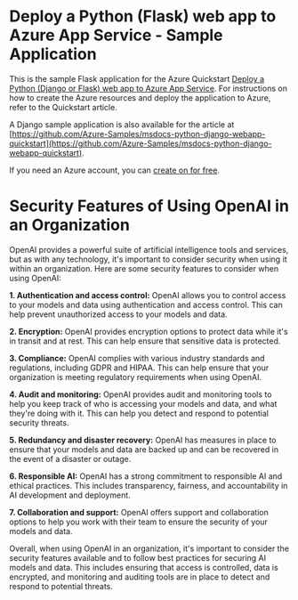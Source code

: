 # Deploy a Python (Flask) web app to Azure App Service - Sample Application

This is the sample Flask application for the Azure Quickstart [Deploy a Python (Django or Flask) web app to Azure App Service](https://docs.microsoft.com/en-us/azure/app-service/quickstart-python).  For instructions on how to create the Azure resources and deploy the application to Azure, refer to the Quickstart article.

A Django sample application is also available for the article at [https://github.com/Azure-Samples/msdocs-python-django-webapp-quickstart](https://github.com/Azure-Samples/msdocs-python-django-webapp-quickstart).

If you need an Azure account, you can [create on for free](https://azure.microsoft.com/en-us/free/).

# Security Features of Using OpenAI in an Organization

OpenAI provides a powerful suite of artificial intelligence tools and services, but as with any technology, it's important to consider security when using it within an organization. Here are some security features to consider when using OpenAI:

**1. Authentication and access control:** OpenAI allows you to control access to your models and data using authentication and access control. This can help prevent unauthorized access to your models and data.

**2. Encryption:** OpenAI provides encryption options to protect data while it's in transit and at rest. This can help ensure that sensitive data is protected.

**3. Compliance:** OpenAI complies with various industry standards and regulations, including GDPR and HIPAA. This can help ensure that your organization is meeting regulatory requirements when using OpenAI.

**4. Audit and monitoring:** OpenAI provides audit and monitoring tools to help you keep track of who is accessing your models and data, and what they're doing with it. This can help you detect and respond to potential security threats.

**5. Redundancy and disaster recovery:** OpenAI has measures in place to ensure that your models and data are backed up and can be recovered in the event of a disaster or outage.

**6. Responsible AI:** OpenAI has a strong commitment to responsible AI and ethical practices. This includes transparency, fairness, and accountability in AI development and deployment.

**7. Collaboration and support:** OpenAI offers support and collaboration options to help you work with their team to ensure the security of your models and data.

Overall, when using OpenAI in an organization, it's important to consider the security features available and to follow best practices for securing AI models and data. This includes ensuring that access is controlled, data is encrypted, and monitoring and auditing tools are in place to detect and respond to potential threats.
